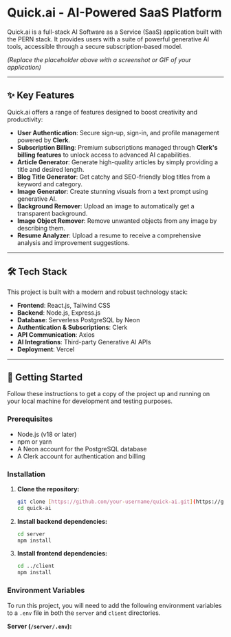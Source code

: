 # Quick.ai - AI-Powered SaaS Platform

Quick.ai is a full-stack AI Software as a Service (SaaS) application built with the PERN stack. It provides users with a suite of powerful generative AI tools, accessible through a secure subscription-based model.

*(Replace the placeholder above with a screenshot or GIF of your application)*

---

## ✨ Key Features

Quick.ai offers a range of features designed to boost creativity and productivity:

* **User Authentication**: Secure sign-up, sign-in, and profile management powered by **Clerk**.
* **Subscription Billing**: Premium subscriptions managed through **Clerk's billing features** to unlock access to advanced AI capabilities.
* **Article Generator**: Generate high-quality articles by simply providing a title and desired length.
* **Blog Title Generator**: Get catchy and SEO-friendly blog titles from a keyword and category.
* **Image Generator**: Create stunning visuals from a text prompt using generative AI.
* **Background Remover**: Upload an image to automatically get a transparent background.
* **Image Object Remover**: Remove unwanted objects from any image by describing them.
* **Resume Analyzer**: Upload a resume to receive a comprehensive analysis and improvement suggestions.

---

## 🛠️ Tech Stack

This project is built with a modern and robust technology stack:

* **Frontend**: React.js, Tailwind CSS
* **Backend**: Node.js, Express.js
* **Database**: Serverless PostgreSQL by Neon
* **Authentication & Subscriptions**: Clerk
* **API Communication**: Axios
* **AI Integrations**: Third-party Generative AI APIs
* **Deployment**: Vercel

---

## 🚀 Getting Started

Follow these instructions to get a copy of the project up and running on your local machine for development and testing purposes.

### Prerequisites

* Node.js (v18 or later)
* npm or yarn
* A Neon account for the PostgreSQL database
* A Clerk account for authentication and billing

### Installation

1.  **Clone the repository:**
    ```sh
    git clone [https://github.com/your-username/quick-ai.git](https://github.com/your-username/quick-ai.git)
    cd quick-ai
    ```

2.  **Install backend dependencies:**
    ```sh
    cd server
    npm install
    ```

3.  **Install frontend dependencies:**
    ```sh
    cd ../client
    npm install
    ```

### Environment Variables

To run this project, you will need to add the following environment variables to a `.env` file in both the `server` and `client` directories.

**Server (`/server/.env`):**
